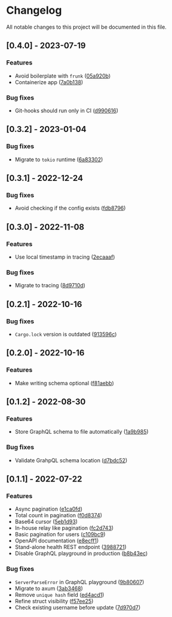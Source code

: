 # Changelog

All notable changes to this project will be documented in this file.

## [0.4.0] - 2023-07-19

### Features

- Avoid boilerplate with `frunk` ([05a920b](05a920bd38715746fbe46c2a15a7ce5374b24597))
- Containerize app ([7a0b138](7a0b138520b535877b75e036bd50b77302036e78))

### Bug fixes

- Git-hooks should run only in CI ([d990616](d9906164db7eb30cf66e2ed32edb220c0787fe13))

## [0.3.2] - 2023-01-04

### Bug fixes

- Migrate to `tokio` runtime ([6a83302](6a833026e333129c9eb33a56d8b5d6e1e8984c1b))

## [0.3.1] - 2022-12-24

### Bug fixes

- Avoid checking if the config exists ([fdb8796](fdb8796958f91a3de4f7ca6d794e5099048e86e2))

## [0.3.0] - 2022-11-08

### Features

- Use local timestamp in tracing ([2ecaaaf](2ecaaaf9eb461007dc21fbdc154c86bebd569fca))

### Bug fixes

- Migrate to tracing ([8d9710d](8d9710d83329f4286f32efafcc3db3d03babc67a))

## [0.2.1] - 2022-10-16

### Bug fixes

- `Cargo.lock` version is outdated ([913596c](913596c4db6c2357492b49766189204dcb9a7b76))

## [0.2.0] - 2022-10-16

### Features

- Make writing schema optional ([f81aebb](f81aebb5a30007aa0b5bed1a6fb660eb1e42789e))

## [0.1.2] - 2022-08-30

### Features

- Store GraphQL schema to file automatically ([1a9b985](1a9b985c0a58baf5b796ec3ce20080d9316f269b))

### Bug fixes

- Validate GrahpQL schema location ([d7bdc52](d7bdc523789a0b7b24f8ebe84119f821176c619a))

## [0.1.1] - 2022-07-22

### Features

- Async pagination ([e1ca0fd](e1ca0fd4f3371eef0dd7eadbf189e7eebb93661c))
- Total count in pagination ([f0d8374](f0d837416b37647f3ea1cd59331f3ba6c9f17314))
- Base64 cursor ([5eb1d93](5eb1d9374236aa37d38b8ad2450c7f0f720959bd))
- In-house relay like pagination ([fc2d743](fc2d74324c68ef63b74960cdcfafe8af4bdb6099))
- Basic pagination for users ([c109bc9](c109bc9df0a548b84323d9342596235f8d4ffdcc))
- OpenAPI documentation ([e8ecff1](e8ecff1b81e2843523a8d551f92ab1a5b66dc348))
- Stand-alone health REST endpoint ([3988721](39887214e948e6d5fb6f1a22b058da0bd59d471e))
- Disable GraphQL playground in production ([b8b43ec](b8b43ece8a59aefe1de6fbc81c4f7b1c3c980d9a))

### Bug fixes

- `ServerParseError` in GraphQL playground ([9b80607](9b806076801c02eec2399c0210e27d05e15becb6))
- Migrate to axum ([3ab3468](3ab34682fec5b834376f4e8038e62cc8add7be55))
- Remove `unique hash` field ([ed4acd1](ed4acd1f00c4335b044e80b310ba7d6b1ffcc694))
- Refine struct visibility ([f57ee25](f57ee25b8ae6f59ed93043739b746329d4887490))
- Check existing username before update ([7d970d7](7d970d77b22494bfc938129b73d9ae91184c4a5f))

